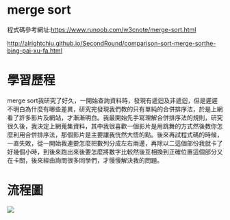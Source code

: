 # merge sort
程式碼參考網址:https://www.runoob.com/w3cnote/merge-sort.html

http://alrightchiu.github.io/SecondRound/comparison-sort-merge-sorthe-bing-pai-xu-fa.html

# 學習歷程
merge sort我研究了好久，一開始查詢資料時，發現有遞迴及非遞迴，但是遲遲不明白為什麼有哪些差異，研究完發現我們教的只有單純的合併排序法，於是上網看了許多影片及網站，才漸漸明白。我最開始先手寫理解合併排序法的規則，研究很久後，我決定上網蒐集資料，其中我很喜歡一個影片是用跳舞的方式然後教你怎麼利用合併排序法，那個影片是主要讓我恍然大悟的點。後來再試程式碼的時候，一直失敗，從一開始我連要怎麼把數列分成左右兩邊，再除以二這個部份我就卡了好幾個小時，到後來跑出來後要怎麼將數字比較然後互相換到正確位置這個部分又在卡關，後來經由詢問很多同學們，才慢慢解決我的問題。

# 流程圖
![](https://imgur.com/XX4o6wy.jpg)
